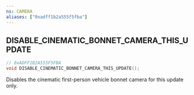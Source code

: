 ```yaml
---
ns: CAMERA
aliases: ["0xadff1b2a555f5fba"]
---
```

## DISABLE_CINEMATIC_BONNET_CAMERA_THIS_UPDATE

```c
// 0xADFF1B2A555F5FBA
void DISABLE_CINEMATIC_BONNET_CAMERA_THIS_UPDATE();
```

Disables the cinematic first-person vehicle bonnet camera for this update only.

